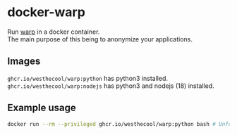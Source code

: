 # docker-warp
Run [warp](https://one.one.one.one) in a docker container.<br>
The main purpose of this being to anonymize your applications.<br>
## Images
`ghcr.io/westhecool/warp:python` has python3 installed.<br>
`ghcr.io/westhecool/warp:nodejs` has python3 and nodejs (18) installed.<br>
## Example usage
```sh
docker run --rm --privileged ghcr.io/westhecool/warp:python bash # Unfortunately the docker container needs to be run as privileged in order for warp to work.
```
